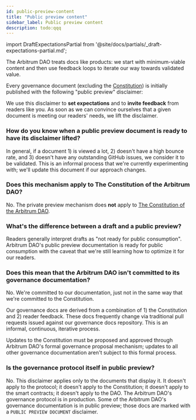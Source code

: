 ```yaml
---
id: public-preview-content
title: "Public preview content"
sidebar_label: Public preview content
description: todo:qqq
---
```


import DraftExpectationsPartial from '@site/docs/partials/_draft-expectations-partial.md'; 

The Arbitrum DAO treats docs like products: we start with minimum-viable content and then use feedback loops to iterate our way towards validated value.

Every governance document (excluding the [Constitution](../architecture/dao-constitution)) is initially published with the following "public preview" disclaimer:

<DraftExpectationsPartial />

We use this disclaimer to **set expectations** and to **invite feedback** from readers like you. As soon as we can convince ourselves that a given document is meeting our readers' needs, we lift the disclaimer.


### How do you know when a public preview document is ready to have its disclaimer lifted?

In general, if a document 1) is viewed a lot, 2) doesn't have a high bounce rate, and 3) doesn't have any outstanding GitHub issues, we consider it to be validated. This is an informal process that we're currently experimenting with; we'll update this document if our approach changes.

### Does this mechanism apply to The Constitution of the Arbitrum DAO?

No. The private preview mechanism does **not** apply to [The Constitution of the Arbitrum DAO](../architecture/arbitrum-dao-constitution.md).

### What's the difference between a draft and a public preview?

Readers generally interpret drafts as "not ready for public consumption". Arbitrum DAO's public preview documentation is ready for public consumption with the caveat that we're still learning how to optimize it for our readers.

### Does this mean that the Arbitrum DAO isn't committed to its governance documentation?

No. We're committed to our documentation, just not in the same way that we're committed to the Constitution.

Our governance docs are derived from a combination of 1) the Constitution and 2) reader feedback. These docs frequently change via traditional pull requests issued against our governance docs repository. This is an informal, continuous, iterative process.

Updates to the Constitution must be proposed and approved through Arbitrum DAO's formal governance proposal mechanism; updates to all other governance documentation aren't subject to this formal process.

### Is the governance protocol itself in public preview?

No. This disclaimer applies only to the documents that display it. It doesn't apply to the protocol; it doesn't apply to the Constitution; it doesn't apply to the smart contracts; it doesn't apply to the DAO. The Arbitrum DAO's governance protocol is in production. Some of the Arbitrum DAO's governance documentation is in public preview; those docs are marked with a `PUBLIC PREVIEW DOCUMENT` disclaimer.